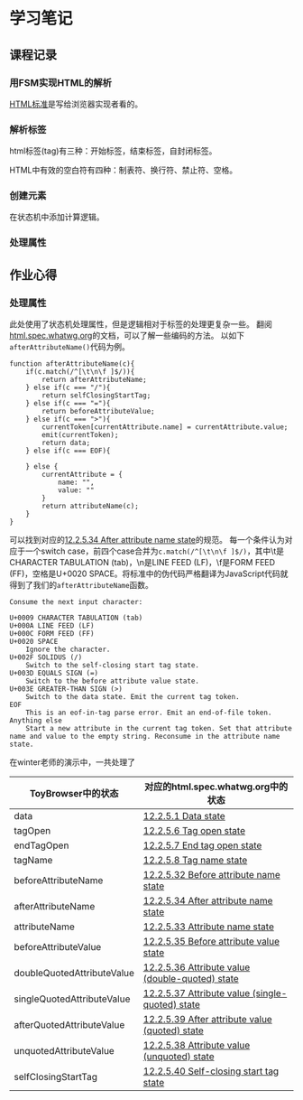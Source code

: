 # 学习笔记

## 课程记录
### 用FSM实现HTML的解析
 
[HTML标准](https://html.spec.whatwg.org/multipage/)是写给浏览器实现者看的。

### 解析标签
html标签(tag)有三种：开始标签，结束标签，自封闭标签。

HTML中有效的空白符有四种：制表符、换行符、禁止符、空格。

### 创建元素
在状态机中添加计算逻辑。

### 处理属性

## 作业心得
### 处理属性
此处使用了状态机处理属性，但是逻辑相对于标签的处理更复杂一些。
翻阅[html.spec.whatwg.org](https://html.spec.whatwg.org/)的文档，可以了解一些编码的方法。
以如下`afterAttributeName()`代码为例。
```
function afterAttributeName(c){
    if(c.match(/^[\t\n\f ]$/)){
        return afterAttributeName;
    } else if(c === "/"){
        return selfClosingStartTag;
    } else if(c === "="){
        return beforeAttributeValue;
    } else if(c === ">"){
        currentToken[currentAttribute.name] = currentAttribute.value;
        emit(currentToken);
        return data;
    } else if(c === EOF){
        
    } else {
        currentAttribute = {
            name: "",
            value: ""
        }
        return attributeName(c);
    }
}
```
可以找到对应的[12.2.5.34 After attribute name state](https://html.spec.whatwg.org/multipage/parsing.html#after-attribute-name-state)的规范。
每一个条件认为对应于一个switch case，前四个case合并为`c.match(/^[\t\n\f ]$/)`，其中\t是CHARACTER TABULATION (tab)，\n是LINE FEED (LF)，\f是FORM FEED (FF)，空格是U+0020 SPACE。将标准中的伪代码严格翻译为JavaScript代码就得到了我们的`afterAttributeName`函数。
```
Consume the next input character:

U+0009 CHARACTER TABULATION (tab)
U+000A LINE FEED (LF)
U+000C FORM FEED (FF)
U+0020 SPACE
    Ignore the character.
U+002F SOLIDUS (/)
    Switch to the self-closing start tag state.
U+003D EQUALS SIGN (=)
    Switch to the before attribute value state.
U+003E GREATER-THAN SIGN (>)
    Switch to the data state. Emit the current tag token.
EOF
    This is an eof-in-tag parse error. Emit an end-of-file token.
Anything else
    Start a new attribute in the current tag token. Set that attribute name and value to the empty string. Reconsume in the attribute name state.
```

在winter老师的演示中，一共处理了

|ToyBrowser中的状态   | 对应的html.spec.whatwg.org中的状态  |
|---|---|
|data   |[12.2.5.1 Data state](https://html.spec.whatwg.org/multipage/parsing.html#data-state)   |
|tagOpen   | [12.2.5.6 Tag open state](https://html.spec.whatwg.org/multipage/parsing.html#tag-open-state)  |
|endTagOpen   |[12.2.5.7 End tag open state](https://html.spec.whatwg.org/multipage/parsing.html#end-tag-open-state)   |
|tagName   | [12.2.5.8 Tag name state](https://html.spec.whatwg.org/multipage/parsing.html#tag-name-state)|
|beforeAttributeName | [12.2.5.32 Before attribute name state](https://html.spec.whatwg.org/multipage/parsing.html#before-attribute-name-state)|
|afterAttributeName  | [12.2.5.34 After attribute name state](https://html.spec.whatwg.org/multipage/parsing.html#after-attribute-name-state) |
|attributeName       | [12.2.5.33 Attribute name state](https://html.spec.whatwg.org/multipage/parsing.html#attribute-name-state) |
|beforeAttributeValue| [12.2.5.35 Before attribute value state](https://html.spec.whatwg.org/multipage/parsing.html#before-attribute-value-state)|
|doubleQuotedAttributeValue | [12.2.5.36 Attribute value (double-quoted) state](https://html.spec.whatwg.org/multipage/parsing.html#attribute-value-(double-quoted)-state) |
|singleQuotedAttributeValue | [12.2.5.37 Attribute value (single-quoted) state](https://html.spec.whatwg.org/multipage/parsing.html#attribute-value-(single-quoted)-state)|
|afterQuotedAttributeValue | [12.2.5.39 After attribute value (quoted) state](https://html.spec.whatwg.org/multipage/parsing.html#after-attribute-value-(quoted)-state)|
|unquotedAttributeValue | [12.2.5.38 Attribute value (unquoted) state](https://html.spec.whatwg.org/multipage/parsing.html#attribute-value-(unquoted)-state)|
|selfClosingStartTag | [12.2.5.40 Self-closing start tag state](https://html.spec.whatwg.org/multipage/parsing.html#self-closing-start-tag-state)|
